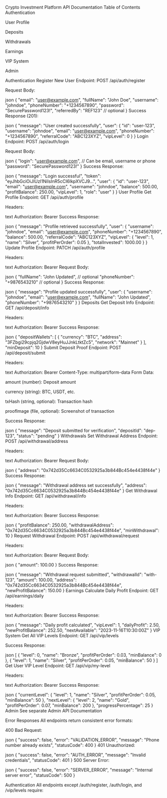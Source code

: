 Crypto Investment Platform API Documentation
Table of Contents
Authentication

User Profile

Deposits

Withdrawals

Earnings

VIP System

Admin

Authentication
Register New User
Endpoint: POST /api/auth/register

Request Body:

json
{
  "email": "user@example.com",
  "fullName": "John Doe",
  "username": "johndoe",
  "phoneNumber": "+1234567890",
  "password": "SecurePassword123!",
  "referredBy": "REF123" // optional
}
Success Response (201):

json
{
  "message": "User created successfully",
  "user": {
    "id": "user-123",
    "username": "johndoe",
    "email": "user@example.com",
    "phoneNumber": "+1234567890",
    "referralCode": "ABC123XYZ",
    "vipLevel": 0
  }
}
Login
Endpoint: POST /api/auth/login

Request Body:

json
{
  "login": "user@example.com", // Can be email, username or phone
  "password": "SecurePassword123!"
}
Success Response:

json
{
  "message": "Login successful",
  "token": "eyJhbGciOiJIUzI1NiIsInR5cCI6IkpXVCJ9...",
  "user": {
    "id": "user-123",
    "email": "user@example.com",
    "username": "johndoe",
    "balance": 500.00,
    "profitBalance": 250.00,
    "vipLevel": 1,
    "role": "user"
  }
}
User Profile
Get Profile
Endpoint: GET /api/auth/profile

Headers:

text
Authorization: Bearer <token>
Success Response:

json
{
  "message": "Profile retrieved successfully",
  "user": {
    "username": "johndoe",
    "email": "user@example.com",
    "phoneNumber": "+1234567890",
    "balance": 500.00,
    "referralCode": "ABC123XYZ",
    "vipLevel": {
      "level": 1,
      "name": "Silver",
      "profitPerOrder": 0.05
    },
    "totalInvested": 1000.00
  }
}
Update Profile
Endpoint: PATCH /api/auth/profile

Headers:

text
Authorization: Bearer <token>
Request Body:

json
{
  "fullName": "John Updated", // optional
  "phoneNumber": "+9876543210" // optional
}
Success Response:

json
{
  "message": "Profile updated successfully",
  "user": {
    "username": "johndoe",
    "email": "user@example.com",
    "fullName": "John Updated",
    "phoneNumber": "+9876543210"
  }
}
Deposits
Get Deposit Info
Endpoint: GET /api/deposit/info

Headers:

text
Authorization: Bearer <token>
Success Response:

json
{
  "depositWallets": [
    {
      "currency": "BTC",
      "address": "3FZbgi29cpjq2GjdwV8eyHuJJnkLtktZc5",
      "network": "Mainnet"
    }
  ],
  "minDeposit": 10
}
Submit Deposit Proof
Endpoint: POST /api/deposit/submit

Headers:

text
Authorization: Bearer <token>
Content-Type: multipart/form-data
Form Data:

amount (number): Deposit amount

currency (string): BTC, USDT, etc.

txHash (string, optional): Transaction hash

proofImage (file, optional): Screenshot of transaction

Success Response:

json
{
  "message": "Deposit submitted for verification",
  "depositId": "dep-123",
  "status": "pending"
}
Withdrawals
Set Withdrawal Address
Endpoint: POST /api/withdrawal/address

Headers:

text
Authorization: Bearer <token>
Request Body:

json
{
  "address": "0x742d35Cc6634C0532925a3b844Bc454e4438f44e"
}
Success Response:

json
{
  "message": "Withdrawal address set successfully",
  "address": "0x742d35Cc6634C0532925a3b844Bc454e4438f44e"
}
Get Withdrawal Info
Endpoint: GET /api/withdrawal/info

Headers:

text
Authorization: Bearer <token>
Success Response:

json
{
  "profitBalance": 250.00,
  "withdrawalAddress": "0x742d35Cc6634C0532925a3b844Bc454e4438f44e",
  "minWithdrawal": 10
}
Request Withdrawal
Endpoint: POST /api/withdrawal/request

Headers:

text
Authorization: Bearer <token>
Request Body:

json
{
  "amount": 100.00
}
Success Response:

json
{
  "message": "Withdrawal request submitted",
  "withdrawalId": "with-123",
  "amount": 100.00,
  "address": "0x742d35Cc6634C0532925a3b844Bc454e4438f44e",
  "newProfitBalance": 150.00
}
Earnings
Calculate Daily Profit
Endpoint: GET /api/earnings/daily

Headers:

text
Authorization: Bearer <token>
Success Response:

json
{
  "message": "Daily profit calculated",
  "vipLevel": 1,
  "dailyProfit": 2.50,
  "newProfitBalance": 252.50,
  "nextAvailable": "2023-11-16T10:30:00Z"
}
VIP System
Get All VIP Levels
Endpoint: GET /api/vip/levels

Success Response:

json
[
  {
    "level": 0,
    "name": "Bronze",
    "profitPerOrder": 0.03,
    "minBalance": 0
  },
  {
    "level": 1,
    "name": "Silver",
    "profitPerOrder": 0.05,
    "minBalance": 50
  }
]
Get User VIP Level
Endpoint: GET /api/vip/my-level

Headers:

text
Authorization: Bearer <token>
Success Response:

json
{
  "currentLevel": {
    "level": 1,
    "name": "Silver",
    "profitPerOrder": 0.05,
    "minBalance": 50
  },
  "nextLevel": {
    "level": 2,
    "name": "Gold",
    "profitPerOrder": 0.07,
    "minBalance": 200
  },
  "progressPercentage": 25
}
Admin
See separate Admin API Documentation

Error Responses
All endpoints return consistent error formats:

400 Bad Request:

json
{
  "success": false,
  "error": "VALIDATION_ERROR",
  "message": "Phone number already exists",
  "statusCode": 400
}
401 Unauthorized:

json
{
  "success": false,
  "error": "AUTH_ERROR",
  "message": "Invalid credentials",
  "statusCode": 401
}
500 Server Error:

json
{
  "success": false,
  "error": "SERVER_ERROR",
  "message": "Internal server error",
  "statusCode": 500
}





Authentication
All endpoints except /auth/register, /auth/login, and /vip/levels require:

